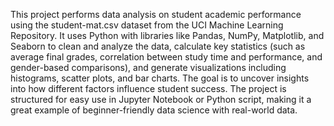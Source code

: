 This project performs data analysis on student academic performance using the student-mat.csv dataset from the UCI Machine Learning Repository. It uses Python with libraries like Pandas, NumPy, Matplotlib, and Seaborn to clean and analyze the data, calculate key statistics (such as average final grades, correlation between study time and performance, and gender-based comparisons), and generate visualizations including histograms, scatter plots, and bar charts. The goal is to uncover insights into how different factors influence student success. The project is structured for easy use in Jupyter Notebook or Python script, making it a great example of beginner-friendly data science with real-world data.
